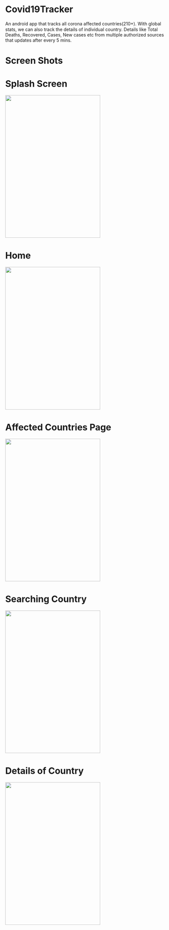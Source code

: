 # Covid19Tracker
An android app that tracks all corona aﬀected countries(210+).
With global stats, we can also track the details of individual country. 
Details like Total Deaths, Recovered, Cases, New cases etc from multiple authorized sources that updates after every 5 mins.


# Screen Shots 

# Splash Screen
<img src="https://user-images.githubusercontent.com/57246923/92992185-c4e25e80-f506-11ea-8e8c-f8a80ca26d21.png" height="450" width="300">

# Home
<img src="https://user-images.githubusercontent.com/57246923/92992331-c6f8ed00-f507-11ea-90e2-227e5b81c4a7.png" height="450" width="300">

# Affected Countries Page
<img src="https://user-images.githubusercontent.com/57246923/92992410-5d2d1300-f508-11ea-8100-ac84599b6573.png" height="450" width="300">

# Searching Country
<img src="https://user-images.githubusercontent.com/57246923/92992449-a54c3580-f508-11ea-8eb7-1380e1b6994b.png" height="450" width="300">

# Details of Country
<img src="https://user-images.githubusercontent.com/57246923/92992482-e3e1f000-f508-11ea-8210-228fd8afaf2f.png" height="450" width="300">
